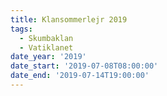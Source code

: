 ```yaml
---
title: Klansommerlejr 2019
tags:
  - Skumbaklan
  - Vatiklanet
date_year: '2019'
date_start: '2019-07-08T08:00:00'
date_end: '2019-07-14T19:00:00'
---
```



